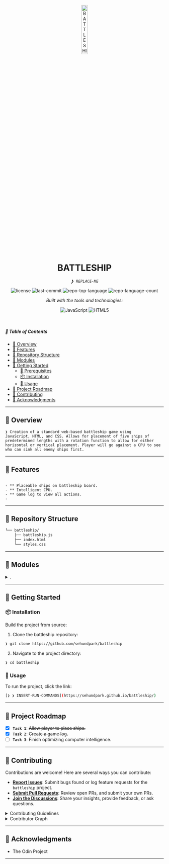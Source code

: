 <p align="center">
  <img src="https://img.icons8.com/?size=512&id=55494&format=png" width="20%" alt="BATTLESHIP-logo">
</p>
<p align="center">
    <h1 align="center">BATTLESHIP</h1>
</p>
<p align="center">
    <em><code>❯ REPLACE-ME</code></em>
</p>
<p align="center">
	<img src="https://img.shields.io/github/license/sehundpark/battleship?style=flat&logo=opensourceinitiative&logoColor=white&color=0080ff" alt="license">
	<img src="https://img.shields.io/github/last-commit/sehundpark/battleship?style=flat&logo=git&logoColor=white&color=0080ff" alt="last-commit">
	<img src="https://img.shields.io/github/languages/top/sehundpark/battleship?style=flat&color=0080ff" alt="repo-top-language">
	<img src="https://img.shields.io/github/languages/count/sehundpark/battleship?style=flat&color=0080ff" alt="repo-language-count">
</p>
<p align="center">
		<em>Built with the tools and technologies:</em>
</p>
<p align="center">
	<img src="https://img.shields.io/badge/JavaScript-F7DF1E.svg?style=flat&logo=JavaScript&logoColor=black" alt="JavaScript">
	<img src="https://img.shields.io/badge/HTML5-E34F26.svg?style=flat&logo=HTML5&logoColor=white" alt="HTML5">
</p>

<br>

##### 🔗 Table of Contents

- [📍 Overview](#-overview)
- [👾 Features](#-features)
- [📂 Repository Structure](#-repository-structure)
- [🧩 Modules](#-modules)
- [🚀 Getting Started](#-getting-started)
    - [🔖 Prerequisites](#-prerequisites)
    - [📦 Installation](#-installation)
    - [🤖 Usage](#-usage)
- [📌 Project Roadmap](#-project-roadmap)
- [🤝 Contributing](#-contributing)
- [🙌 Acknowledgments](#-acknowledgments)

---

## 📍 Overview

<code>❯ Creation of a standard web-based battleship game using JavaScript, HTML, and CSS. Allows for placement of five ships of predetermined lengths with a rotation function to allow for either horizontal or vertical placement. Player will go against a CPU to see who can sink all enemy ships first.</code>

---

## 👾 Features

<code>
- ** Placeable ships on battleship board.
- ** Intelligent CPU.
- ** Game log to view all actions.
- </code>

---

## 📂 Repository Structure

```sh
└── battleship/
    ├── battleship.js
    ├── index.html
    └── styles.css
```

---

## 🧩 Modules

<details closed><summary>.</summary>

| File | Summary |
| --- | --- |
| [styles.css](https://github.com/sehundpark/battleship/blob/main/styles.css) | <code>❯ REPLACE-ME</code> |
| [index.html](https://github.com/sehundpark/battleship/blob/main/index.html) | <code>❯ REPLACE-ME</code> |
| [battleship.js](https://github.com/sehundpark/battleship/blob/main/battleship.js) | <code>❯ REPLACE-ME</code> |

</details>

---

## 🚀 Getting Started

### 📦 Installation

Build the project from source:

1. Clone the battleship repository:
```sh
❯ git clone https://github.com/sehundpark/battleship
```

2. Navigate to the project directory:
```sh
❯ cd battleship
```

### 🤖 Usage

To run the project, click the link:

```sh
[❯ ❯ INSERT-RUN-COMMANDS](https://sehundpark.github.io/battleship/)
```

---

## 📌 Project Roadmap

- [X] **`Task 1`**: <strike>Allow player to place ships.</strike>
- [X] **`Task 2`**: <strike>Create a game log.</strike>
- [ ] **`Task 3`**: Finish optimizing computer intelligence.

---

## 🤝 Contributing

Contributions are welcome! Here are several ways you can contribute:

- **[Report Issues](https://github.com/sehundpark/battleship/issues)**: Submit bugs found or log feature requests for the `battleship` project.
- **[Submit Pull Requests](https://github.com/sehundpark/battleship/blob/main/CONTRIBUTING.md)**: Review open PRs, and submit your own PRs.
- **[Join the Discussions](https://github.com/sehundpark/battleship/discussions)**: Share your insights, provide feedback, or ask questions.

<details closed>
<summary>Contributing Guidelines</summary>

1. **Fork the Repository**: Start by forking the project repository to your github account.
2. **Clone Locally**: Clone the forked repository to your local machine using a git client.
   ```sh
   git clone https://github.com/sehundpark/battleship
   ```
3. **Create a New Branch**: Always work on a new branch, giving it a descriptive name.
   ```sh
   git checkout -b new-feature-x
   ```
4. **Make Your Changes**: Develop and test your changes locally.
5. **Commit Your Changes**: Commit with a clear message describing your updates.
   ```sh
   git commit -m 'Implemented new feature x.'
   ```
6. **Push to github**: Push the changes to your forked repository.
   ```sh
   git push origin new-feature-x
   ```
7. **Submit a Pull Request**: Create a PR against the original project repository. Clearly describe the changes and their motivations.
8. **Review**: Once your PR is reviewed and approved, it will be merged into the main branch. Congratulations on your contribution!
</details>

<details closed>
<summary>Contributor Graph</summary>
<br>
<p align="left">
   <a href="https://github.com{/sehundpark/battleship/}graphs/contributors">
      <img src="https://contrib.rocks/image?repo=sehundpark/battleship">
   </a>
</p>
</details>

---

## 🙌 Acknowledgments

- The Odin Project

---
